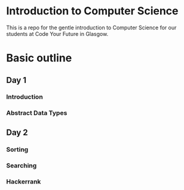 # Introduction to Computer Science
This is a repo for the gentle introduction to Computer Science for our students at Code Your Future in Glasgow. 

# Basic outline

## Day 1

### Introduction

### Abstract Data Types

## Day 2

### Sorting

### Searching

### Hackerrank
